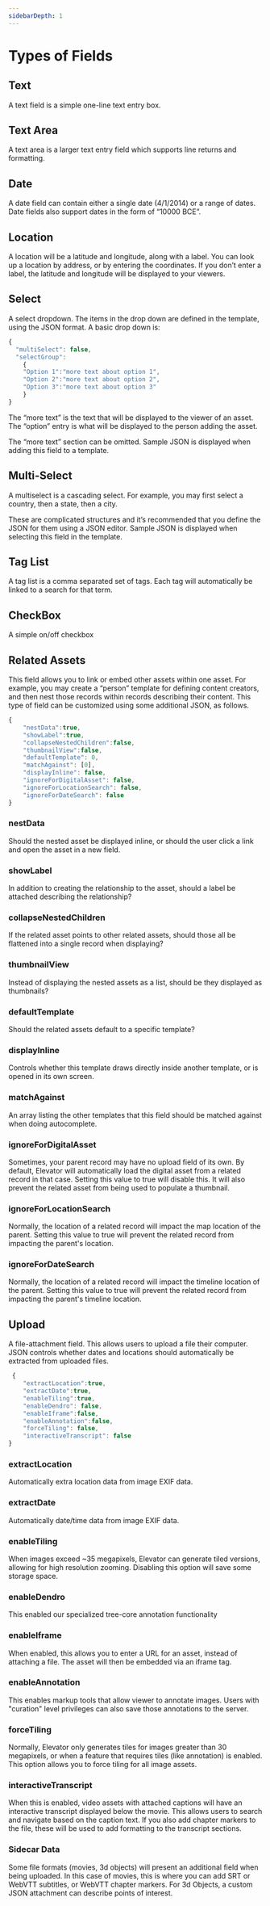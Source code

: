 ```yaml
---
sidebarDepth: 1
---
```


# Types of Fields

## Text
A text field is a simple one-line text entry box.

## Text Area
A text area is a larger text entry field which supports line returns and formatting.

## Date
A date field can contain either a single date (4/1/2014) or a range of dates.  Date fields also support dates in the form of “10000 BCE”.  

## Location
A location will be a latitude and longitude, along with a label.  You can look up a location by address, or by entering the coordinates.  If you don’t enter a label, the latitude and longitude will be displayed to your viewers.

## Select
A select dropdown.  The items in the drop down are defined in the template, using the JSON format.  A basic drop down is:

``` js
{
  "multiSelect": false,
  "selectGroup": 
    {
    "Option 1":"more text about option 1",
    "Option 2":"more text about option 2",
    "Option 3":"more text about option 3"
    }
}
```

The “more text” is the text that will be displayed to the viewer of an asset.  The “option” entry is what will be displayed to the person adding the asset.

The “more text” section can be omitted.    Sample JSON is displayed when adding this field to a template.

## Multi-Select
 A multiselect is a cascading select.  For example, you may first select a country, then a state, then a city.

These are complicated structures and it’s recommended that you define the JSON for them using a JSON editor.  Sample JSON is displayed when selecting this field in the template.

## Tag List
A tag list is a comma separated set of tags. Each tag will automatically be linked to a search for that term.

## CheckBox
A simple on/off checkbox

## Related Assets
This field allows you to link or embed other assets within one asset.  For example, you may create a “person” template for defining content creators, and then nest those records within records describing their content.  This type of field can be customized using some additional JSON, as follows.

``` js
{ 
    "nestData":true,
    "showLabel":true, 
    "collapseNestedChildren":false, 
    "thumbnailView":false, 
    "defaultTemplate": 0,
    "matchAgainst": [0], 
    "displayInline": false,
    "ignoreForDigitalAsset": false,
    "ignoreForLocationSearch": false,
    "ignoreForDateSearch": false
}
```

### nestData

Should the nested asset be displayed inline, or should the user click a link and open the asset in a new field.

### showLabel

In addition to creating the relationship to the asset, should a label be attached describing the relationship?

### collapseNestedChildren

If the related asset points to other related assets, should those all be flattened into a single record when displaying?

### thumbnailView

Instead of displaying the nested assets as a list, should be they displayed as thumbnails?

### defaultTemplate

Should the related assets default to a specific template?

### displayInline

Controls whether this template draws directly inside another template, or is opened in its own screen.

### matchAgainst

An array listing the other templates that this field should be matched against when doing autocomplete.

### ignoreForDigitalAsset

Sometimes, your parent record may have no upload field of its own. By default, Elevator will automatically load the digital asset from a related record in that case. Setting this value to true will disable this. It will also prevent the related asset from being used to populate a thumbnail.

### ignoreForLocationSearch

Normally, the location of a related record will impact the map location of the parent. Setting this value to true will prevent the related record from impacting the parent's location.

### ignoreForDateSearch

Normally, the location of a related record will impact the timeline location of the parent. Setting this value to true will prevent the related record from impacting the parent's timeline location.




## Upload
A file-attachment field.  This allows users to upload a file their computer.  JSON controls whether dates and locations should automatically be extracted from uploaded files.

``` js
 {
    "extractLocation":true, 
    "extractDate":true, 
    "enableTiling":true, 
    "enableDendro": false, 
    "enableIframe":false, 
    "enableAnnotation":false,
    "forceTiling": false,
    "interactiveTranscript": false
}
```

### extractLocation
Automatically extra location data from image EXIF data.

### extractDate
Automatically date/time data from image EXIF data.

### enableTiling
When images exceed ~35 megapixels, Elevator can generate tiled versions, allowing for high resolution zooming. Disabling this option will save some storage space.

### enableDendro
This enabled our specialized tree-core annotation functionality

### enableIframe
When enabled, this allows you to enter a URL for an asset, instead of attaching a file. The asset will then be embedded via an iframe tag.

### enableAnnotation
This enables markup tools that allow viewer to annotate images. Users with "curation" level privileges can also save those annotations to the server. 

### forceTiling
Normally, Elevator only generates tiles for images greater than 30 megapixels, or when a feature that requires tiles (like annotation) is enabled. This option allows you to force tiling for all image assets.

### interactiveTranscript
When this is enabled, video assets with attached captions will have an interactive transcript displayed below the movie. This allows users to search and navigate based on the caption text. If you also add chapter markers to the file, these will be used to add formatting to the transcript sections. 

### Sidecar Data
Some file formats (movies, 3d objects) will present an additional field when being uploaded.  In this case of movies, this is where you can add SRT or WebVTT subtitles, or WebVTT chapter markers.  For 3d Objects, a custom JSON attachment can describe points of interest.  